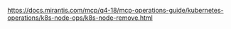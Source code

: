 https://docs.mirantis.com/mcp/q4-18/mcp-operations-guide/kubernetes-operations/k8s-node-ops/k8s-node-remove.html
